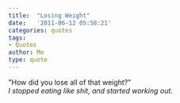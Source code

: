 ```yaml
---
title:  "Losing Weight"
date:   '2011-06-12 05:58:21'
categories: quotes
tags:
- Quotes
author: Me
type: quote
---
```


"How did you lose all of that weight?" <br/>
_I stopped eating like shit, and started working out._
